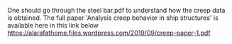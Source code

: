 One should go through the steel bar.pdf to understand how the creep data is obtained. 
The full paper 'Analysis creep behavior in ship structures' is available here in this link below 
https://alarafathome.files.wordpress.com/2019/09/creep-paper-1.pdf
